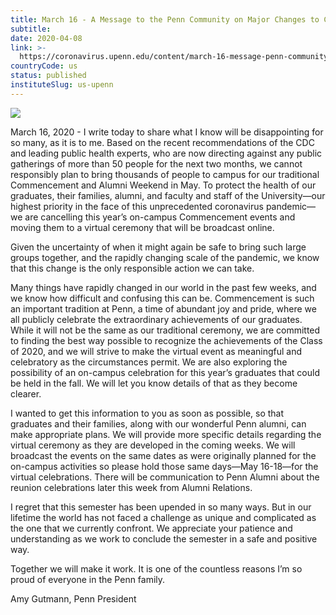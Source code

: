 ```yaml
---
title: March 16 - A Message to the Penn Community on Major Changes to Commencement
subtitle: 
date: 2020-04-08
link: >-
  https://coronavirus.upenn.edu/content/march-16-message-penn-community-major-changes-commencement
countryCode: us
status: published
instituteSlug: us-upenn
---
```

![](https://coronavirus.upenn.edu/sites/all/themes/penn_coronavirus/logo.png)

March 16, 2020 - I write today to share what I know will be disappointing for so many, as it is to me. Based on the recent recommendations of the CDC and leading public health experts, who are now directing against any public gatherings of more than 50 people for the next two months, we cannot responsibly plan to bring thousands of people to campus for our traditional Commencement and Alumni Weekend in May. To protect the health of our graduates, their families, alumni, and faculty and staff of the University—our highest priority in the face of this unprecedented coronavirus pandemic—we are cancelling this year’s on-campus Commencement events and moving them to a virtual ceremony that will be broadcast online.

Given the uncertainty of when it might again be safe to bring such large groups together, and the rapidly changing scale of the pandemic, we know that this change is the only responsible action we can take.

Many things have rapidly changed in our world in the past few weeks, and we know how difficult and confusing this can be. Commencement is such an important tradition at Penn, a time of abundant joy and pride, where we all publicly celebrate the extraordinary achievements of our graduates. While it will not be the same as our traditional ceremony, we are committed to finding the best way possible to recognize the achievements of the Class of 2020, and we will strive to make the virtual event as meaningful and celebratory as the circumstances permit. We are also exploring the possibility of an on-campus celebration for this year’s graduates that could be held in the fall. We will let you know details of that as they become clearer.

I wanted to get this information to you as soon as possible, so that graduates and their families, along with our wonderful Penn alumni, can make appropriate plans. We will provide more specific details regarding the virtual ceremony as they are developed in the coming weeks. We will broadcast the events on the same dates as were originally planned for the on-campus activities so please hold those same days—May 16-18—for the virtual celebrations. There will be communication to Penn Alumni about the reunion celebrations later this week from Alumni Relations.

I regret that this semester has been upended in so many ways. But in our lifetime the world has not faced a challenge as unique and complicated as the one that we currently confront. We appreciate your patience and understanding as we work to conclude the semester in a safe and positive way.

Together we will make it work. It is one of the countless reasons I’m so proud of everyone in the Penn family.

Amy Gutmann, Penn President